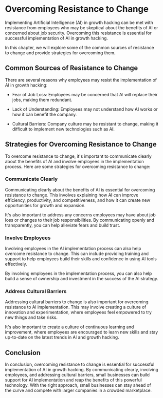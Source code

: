 Overcoming Resistance to Change
=============================================================================

Implementing Artificial Intelligence (AI) in growth hacking can be met with resistance from employees who may be skeptical about the benefits of AI or concerned about job security. Overcoming this resistance is essential for successful implementation of AI in growth hacking.

In this chapter, we will explore some of the common sources of resistance to change and provide strategies for overcoming them.

Common Sources of Resistance to Change
--------------------------------------

There are several reasons why employees may resist the implementation of AI in growth hacking:

* Fear of Job Loss: Employees may be concerned that AI will replace their jobs, making them redundant.

* Lack of Understanding: Employees may not understand how AI works or how it can benefit the company.

* Cultural Barriers: Company culture may be resistant to change, making it difficult to implement new technologies such as AI.

Strategies for Overcoming Resistance to Change
----------------------------------------------

To overcome resistance to change, it's important to communicate clearly about the benefits of AI and involve employees in the implementation process. Here are some strategies for overcoming resistance to change:

### Communicate Clearly

Communicating clearly about the benefits of AI is essential for overcoming resistance to change. This involves explaining how AI can improve efficiency, productivity, and competitiveness, and how it can create new opportunities for growth and expansion.

It's also important to address any concerns employees may have about job loss or changes to their job responsibilities. By communicating openly and transparently, you can help alleviate fears and build trust.

### Involve Employees

Involving employees in the AI implementation process can also help overcome resistance to change. This can include providing training and support to help employees build their skills and confidence in using AI tools effectively.

By involving employees in the implementation process, you can also help build a sense of ownership and investment in the success of the AI strategy.

### Address Cultural Barriers

Addressing cultural barriers to change is also important for overcoming resistance to AI implementation. This may involve creating a culture of innovation and experimentation, where employees feel empowered to try new things and take risks.

It's also important to create a culture of continuous learning and improvement, where employees are encouraged to learn new skills and stay up-to-date on the latest trends in AI and growth hacking.

Conclusion
----------

In conclusion, overcoming resistance to change is essential for successful implementation of AI in growth hacking. By communicating clearly, involving employees, and addressing cultural barriers, small businesses can build support for AI implementation and reap the benefits of this powerful technology. With the right approach, small businesses can stay ahead of the curve and compete with larger companies in a crowded marketplace.
